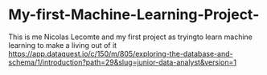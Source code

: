 # My-first-Machine-Learning-Project-
This is me Nicolas Lecomte and my first project as tryingto learn machine learning to make a living out of it 
https://app.dataquest.io/c/150/m/805/exploring-the-database-and-schema/1/introduction?path=29&slug=junior-data-analyst&version=1
